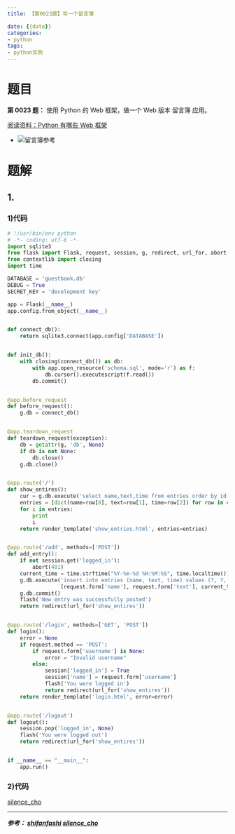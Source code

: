```yaml
---
title: 【第0023题】写一个留言簿

date: {{date}}
categories:
- python
tags:
- python实例
---
```


# 题目

**第 0023 题：** 使用 Python 的 Web 框架，做一个 Web 版本 留言簿 应用。

[阅读资料：Python 有哪些 Web 框架](http://v2ex.com/t/151643#reply53)

- ![留言簿参考](http://i.imgur.com/VIyCZ0i.jpg)

# 题解
## 1.

### 1)代码
```python
# !/usr/bin/env python
# -*- coding: utf-8 -*-
import sqlite3
from flask import Flask, request, session, g, redirect, url_for, abort, render_template, flash
from contextlib import closing
import time

DATABASE = 'guestbook.db'
DEBUG = True
SECRET_KEY = 'development key'

app = Flask(__name__)
app.config.from_object(__name__)


def connect_db():
    return sqlite3.connect(app.config['DATABASE'])


def init_db():
    with closing(connect_db()) as db:
        with app.open_resource('schema.sql', mode='r') as f:
            db.cursor().executescript(f.read())
        db.commit()


@app.before_request
def before_request():
    g.db = connect_db()


@app.teardown_request
def teardown_request(exception):
    db = getattr(g, 'db', None)
    if db is not None:
        db.close()
    g.db.close()


@app.route('/')
def show_entires():
    cur = g.db.execute('select name,text,time from entries order by id desc')
    entries = [dict(name=row[0], text=row[1], time=row[2]) for row in cur.fetchall()]
    for i in entries:
        print
        i
    return render_template('show_entries.html', entries=entries)


@app.route('/add', methods=['POST'])
def add_entry():
    if not session.get('logged_in'):
        abort(401)
    current_time = time.strftime("%Y-%m-%d %H:%M:%S", time.localtime())
    g.db.execute('insert into entries (name, text, time) values (?, ?, ?)',
                 [request.form['name'], request.form['text'], current_time])
    g.db.commit()
    flash('New entry was successfully posted')
    return redirect(url_for('show_entires'))


@app.route('/login', methods=['GET', 'POST'])
def login():
    error = None
    if request.method == 'POST':
        if request.form['username'] is None:
            error = "Invalid username"
        else:
            session['logged_in'] = True
            session['name'] = request.form['username']
            flash('You were logged in')
            return redirect(url_for('show_entires'))
    return render_template('login.html', error=error)


@app.route('/logout')
def logout():
    session.pop('logged_in', None)
    flash('You were logged out')
    return redirect(url_for('show_entires'))


if __name__ == "__main__":
    app.run()

```

### 2)代码
[silence_cho](https://www.cnblogs.com/silence-cho/p/10257607.html)

---
***参考：
[shifanfashi](https://blog.csdn.net/shifanfashi/article/details/89512241)
[silence_cho](https://www.cnblogs.com/silence-cho/p/10257607.html)***
